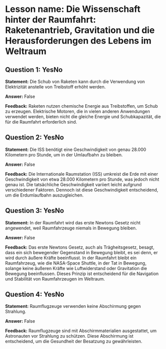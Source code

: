 # Lesson name: Die Wissenschaft hinter der Raumfahrt: Raketenantrieb, Gravitation und die Herausforderungen des Lebens im Weltraum

## Question 1: YesNo

**Statement:** Die Schub von Raketen kann durch die Verwendung von Elektrizität anstelle von Treibstoff erhöht werden.

**Answer:** False

**Feedback:**
Raketen nutzen chemische Energie aus Treibstoffen, um Schub zu erzeugen. Elektrische Motoren, die in vielen anderen Anwendungen verwendet werden, bieten nicht die gleiche Energie und Schubkapazität, die für die Raumfahrt erforderlich sind.


## Question 2: YesNo

**Statement:** Die ISS benötigt eine Geschwindigkeit von genau 28.000 Kilometern pro Stunde, um in der Umlaufbahn zu bleiben.

**Answer:** False

**Feedback:**
Die Internationale Raumstation (ISS) umkreist die Erde mit einer Geschwindigkeit von etwa 28.000 Kilometern pro Stunde, was jedoch nicht genau ist. Die tatsächliche Geschwindigkeit variiert leicht aufgrund verschiedener Faktoren. Dennoch ist diese Geschwindigkeit entscheidend, um die Erdumlaufbahn auszugleichen.


## Question 3: YesNo

**Statement:** In der Raumfahrt wird das erste Newtons Gesetz nicht angewendet, weil Raumfahrzeuge niemals in Bewegung bleiben.

**Answer:** False

**Feedback:**
Das erste Newtons Gesetz, auch als Trägheitsgesetz, besagt, dass ein sich bewegender Gegenstand in Bewegung bleibt, es sei denn, er wird durch äußere Kräfte beeinflusst. In der Raumfahrt bleibt ein Raumfahrzeug, wie die NASA-Space Shuttle, in der Tat in Bewegung, solange keine äußeren Kräfte wie Luftwiderstand oder Gravitation die Bewegung beeinflussen. Dieses Prinzip ist entscheidend für die Navigation und Stabilität von Raumfahrzeugen im Weltraum.


## Question 4: YesNo

**Statement:** Raumflugzeuge verwenden keine Abschirmung gegen Strahlung.

**Answer:** False

**Feedback:**
Raumflugzeuge sind mit Abschirmmaterialien ausgestattet, um Astronauten vor Strahlung zu schützen. Diese Abschirmung ist entscheidend, um die Gesundheit der Besatzung zu gewährleisten.

